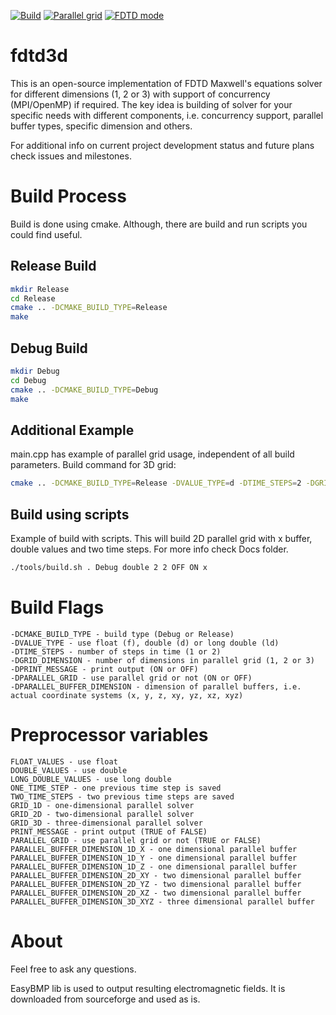 [![Build](https://img.shields.io/wercker/ci/wercker/docs.svg)](https://github.com/zer011b/fdtd3d)
[![Parallel grid](https://img.shields.io/badge/Parallel%20Grid-1D%2C%202D%2C%203D-blue.svg)](https://github.com/zer011b/fdtd3d)
[![FDTD mode](https://img.shields.io/badge/FDTD-Ez%20mode%20only-red.svg)](https://github.com/zer011b/fdtd3d)

# fdtd3d

This is an open-source implementation of FDTD Maxwell's equations solver for different dimensions (1, 2 or 3) with support of concurrency (MPI/OpenMP) if required. The key idea is building of solver for your specific needs with different components, i.e. concurrency support, parallel buffer types, specific dimension and others.  

For additional info on current project development status and future plans check issues and milestones.

# Build Process

Build is done using cmake. Although, there are build and run scripts you could find useful.

## Release Build

```sh
mkdir Release
cd Release
cmake .. -DCMAKE_BUILD_TYPE=Release
make
```

## Debug Build

```sh
mkdir Debug
cd Debug
cmake .. -DCMAKE_BUILD_TYPE=Debug
make
```
## Additional Example

main.cpp has example of parallel grid usage, independent of all build parameters. Build command for 3D grid:

```sh
cmake .. -DCMAKE_BUILD_TYPE=Release -DVALUE_TYPE=d -DTIME_STEPS=2 -DGRID_DIMENSION=3 -DPRINT_MESSAGE=OFF -DPARALLEL_GRID=ON -DPARALLEL_BUFFER_DIMENSION=xyz
```

## Build using scripts

Example of build with scripts. This will build 2D parallel grid with x buffer, double values and two time steps. For more info check Docs folder.

```sh
./tools/build.sh . Debug double 2 2 OFF ON x
```

# Build Flags
```c_cpp
-DCMAKE_BUILD_TYPE - build type (Debug or Release)
-DVALUE_TYPE - use float (f), double (d) or long double (ld)
-DTIME_STEPS - number of steps in time (1 or 2)
-DGRID_DIMENSION - number of dimensions in parallel grid (1, 2 or 3)
-DPRINT_MESSAGE - print output (ON or OFF)
-DPARALLEL_GRID - use parallel grid or not (ON or OFF)
-DPARALLEL_BUFFER_DIMENSION - dimension of parallel buffers, i.e. actual coordinate systems (x, y, z, xy, yz, xz, xyz)
```

# Preprocessor variables
```c_cpp
FLOAT_VALUES - use float
DOUBLE_VALUES - use double
LONG_DOUBLE_VALUES - use long double
ONE_TIME_STEP - one previous time step is saved
TWO_TIME_STEPS - two previous time steps are saved
GRID_1D - one-dimensional parallel solver
GRID_2D - two-dimensional parallel solver
GRID_3D - three-dimensional parallel solver
PRINT_MESSAGE - print output (TRUE of FALSE)
PARALLEL_GRID - use parallel grid or not (TRUE or FALSE)
PARALLEL_BUFFER_DIMENSION_1D_X - one dimensional parallel buffer
PARALLEL_BUFFER_DIMENSION_1D_Y - one dimensional parallel buffer
PARALLEL_BUFFER_DIMENSION_1D_Z - one dimensional parallel buffer
PARALLEL_BUFFER_DIMENSION_2D_XY - two dimensional parallel buffer
PARALLEL_BUFFER_DIMENSION_2D_YZ - two dimensional parallel buffer
PARALLEL_BUFFER_DIMENSION_2D_XZ - two dimensional parallel buffer
PARALLEL_BUFFER_DIMENSION_3D_XYZ - three dimensional parallel buffer
```

# About

Feel free to ask any questions.

EasyBMP lib is used to output resulting electromagnetic fields. It is downloaded from sourceforge and used as is.

